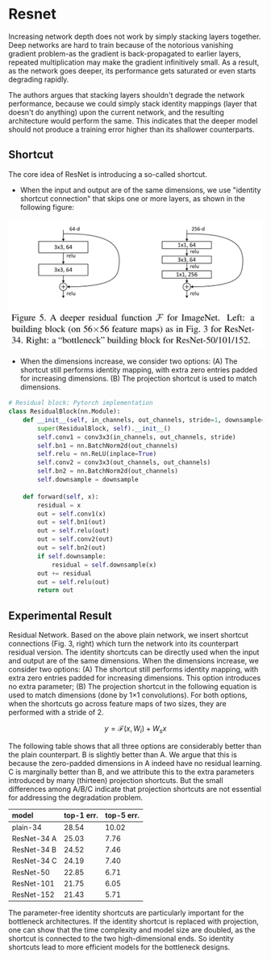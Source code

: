 # Resnet

Increasing network depth does not work by simply stacking layers together. Deep networks are hard to train because of the notorious vanishing gradient problem-as the gradient is back-propagated to earlier layers, repeated multiplication may make the gradient infinitively small. As a result, as the network goes deeper, its performance gets saturated or even starts degrading rapidly.

The authors argues that stacking layers shouldn't degrade the network performance, because we could simply stack identity mappings \(layer that doesn't do anything\) upon the current network, and the resulting architecture would perform the same. This indicates that the deeper model should not produce a training error higher than its shallower counterparts.

## Shortcut

The core idea of ResNet is introducing a so-called shortcut.

* When the input and output are of the same dimensions, we use "identity shortcut connection" that skips one or more layers, as shown in the following figure:

![](../.gitbook/assets/resnet_shortcut.png)

* When the dimensions increase, we consider two options: \(A\) The shortcut still performs identity mapping, with extra zero entries padded for increasing dimensions. \(B\) The projection shortcut is used to match dimensions.

```python
# Residual block: Pytorch implementation
class ResidualBlock(nn.Module):
    def __init__(self, in_channels, out_channels, stride=1, downsample=None):
        super(ResidualBlock, self).__init__()
        self.conv1 = conv3x3(in_channels, out_channels, stride)
        self.bn1 = nn.BatchNorm2d(out_channels)
        self.relu = nn.ReLU(inplace=True)
        self.conv2 = conv3x3(out_channels, out_channels)
        self.bn2 = nn.BatchNorm2d(out_channels)
        self.downsample = downsample

    def forward(self, x):
        residual = x
        out = self.conv1(x)
        out = self.bn1(out)
        out = self.relu(out)
        out = self.conv2(out)
        out = self.bn2(out)
        if self.downsample:
            residual = self.downsample(x)
        out += residual
        out = self.relu(out)
        return out
```

## Experimental Result

Residual Network. Based on the above plain network, we insert shortcut connections \(Fig. 3, right\) which turn the network into its counterpart residual version. The identity shortcuts can be directly used when the input and output are of the same dimensions. When the dimensions increase, we consider two options: \(A\) The shortcut still performs identity mapping, with extra zero entries padded for increasing dimensions. This option introduces no extra parameter; \(B\) The projection shortcut in the following equation is used to match dimensions \(done by 1×1 convolutions\). For both options, when the shortcuts go across feature maps of two sizes, they are performed with a stride of 2.

$$
y = \mathcal{F} (x, { W_i }) + W_s x
$$

The following table shows that all three options are considerably better than the plain counterpart. B is slightly better than A. We argue that this is because the zero-padded dimensions in A indeed have no residual learning. C is marginally better than B, and we attribute this to the extra parameters introduced by many \(thirteen\) projection shortcuts. But the small differences among A/B/C indicate that projection shortcuts are not essential for addressing the degradation problem.

| model | top-1 err. | top-5 err. |
| :--- | :--- | :--- |
| plain-34 | 28.54 | 10.02 |
| ResNet-34 A | 25.03 | 7.76 |
| ResNet-34 B | 24.52 | 7.46 |
| ResNet-34 C | 24.19 | 7.40 |
| ResNet-50 | 22.85 | 6.71 |
| ResNet-101 | 21.75 | 6.05 |
| ResNet-152 | 21.43 | 5.71 |

The parameter-free identity shortcuts are particularly important for the bottleneck architectures. If the identity shortcut is replaced with projection, one can show that the time complexity and model size are doubled, as the shortcut is connected to the two high-dimensional ends. So identity shortcuts lead to more efficient models for the bottleneck designs.

